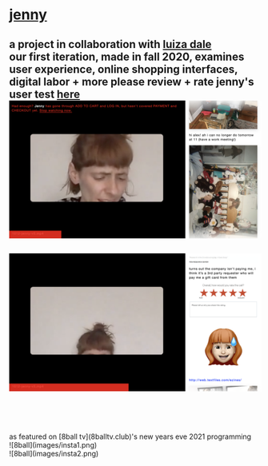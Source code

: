 # [jenny](http://luizadale.com/jenny)
a project in collaboration with [luiza dale](http://luizadale.com) 
<br />
our first iteration, made in fall 2020, examines user experience, online shopping interfaces, digital labor + more
please review + rate jenny's user test [here](http://luizadale.com/jenny)
<br />
![performance](images/jenny1.png)
<br />
<br />
![performance](images/jenny2.png)
<br />
<br />
---
<br />
<br />
as featured on [8ball tv](8balltv.club)'s new years eve 2021 programming
<br />
![8ball](images/insta1.png)
<br />
![8ball](images/insta2.png)